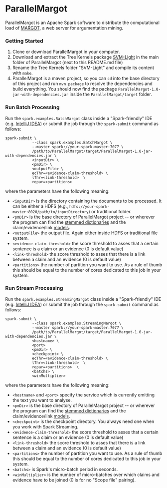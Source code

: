 # ParallelMargot

ParallelMargot is an Apache Spark software to distribute the computational load of [MARGOT](https://www.sciencedirect.com/science/article/pii/S0957417416304493), a web server for argumentation mining.

### Getting Started

1. Clone or download ParallelMargot in your computer.
2. Download and extract the Tree Kernels package [SVM-Light](http://disi.unitn.it/moschitti/Tree-Kernel.htm) in the main folder of ParallelMargot (next to this README.md file)
3. Rename the Tree Kernels folder "SVM-Light" and compile its content with `make`.
4. ParallelMargot is a maven project, so you can `cd` into the base directory of this project and run `mvn package` to resolve the dependencies and build everything. You should now find the package `ParallelMargot-1.0-jar-with-dependencies.jar` inside the `ParallelMargot/target` folder.

### Run Batch Processing

Run the `spark.examples.BatchMargot` class inside a "Spark-friendly" IDE (e.g. [IntelliJ IDEA](https://www.jetbrains.com/idea/)) or submit the job through the `spark-submit` command as follows:

```
spark-submit \
			--class spark.examples.BatchMargot \
			--master spark://your-spark-master:7077 \
			/path/to/ParallelMargot/target/ParallelMargot-1.0-jar-with-dependencies.jar \
			<inputDir> \
			<pmDir> \
			<outputFile> \
			ecThr=<evidence-claim-threshold> \
			lThr=<link-threshold>  \ 
			repar=<partitions>  
``` 

where the parameters have the following meaning:

- `<inputDir>` is the directory containing the documents to be processed. It can be either a HDFS (e.g., `hdfs://your-spark-master:8020/path/to/inputDirectory`) or traditional folder.
- `<pmDir>` is the base directory of ParallelMargot project -- or wherever the program can find the [stemmed dictionaries](./dict) and the claim/evidence/link [models](./models).
- `<outputFile>` the output file. Again either inside HDFS or traditional file system.	  
- `<evidence-claim-threshold>` the score threshold to asses that a certain sentence is a claim or an evidence (0 is default value)
- `<link-threshold>` the score threshold to asses that there is a link between a claim and an evidence (0 is default value)
- `<partitions>` the number of partition you want to use. As a rule of thumb this should be equal to the number of cores dedicated to this job in your system.

### Run Stream Processing

Run the `spark.examples.StreamingMargot` class inside a "Spark-friendly" IDE (e.g. [IntelliJ IDEA](https://www.jetbrains.com/idea/)) or submit the job through the `spark-submit` command as follows:

```
spark-submit \
			--class spark.examples.StreamingMargot \
			--master spark://your-spark-master:7077 \
			/path/to/ParallelMargot/target/ParallelMargot-1.0-jar-with-dependencies.jar \
			<hostname> \
			<port>
			<pmDir> \
			<checkpoint> \
			ecThr=<evidence-claim-threshold> \
			lThr=<link-threshold>  \ 
			repar=<partitions>  \
			<batchs> \
			<winMultiplier>
``` 

where the parameters have the following meaning:

- `<hostname>` and `<port>` specify the service which is currently emitting the text you want to analyse.
- `<pmDir>` is the base directory of ParallelMargot project -- or wherever the program can find the [stemmed dictionaries](./dict) and the claim/evidence/link [models](./models).
- `<checkpoint>` is the checkpoint directory. You always need one when you work with Spark Streaming.	  
- `<evidence-claim-threshold>` the score threshold to asses that a certain sentence is a claim or an evidence (0 is default value)
- `<link-threshold>` the score threshold to asses that there is a link between a claim and an evidence (0 is default value)
- `<partitions>` the number of partition you want to use. As a rule of thumb this should be equal to the number of cores dedicated to this job in your system.
- `<batchs>` is Spark's micro-batch period in seconds.
- `<winMultiplier>` is the number of micro-batches over which claims and evidence have to be joined (0 is for no "Scope file" pairing).

